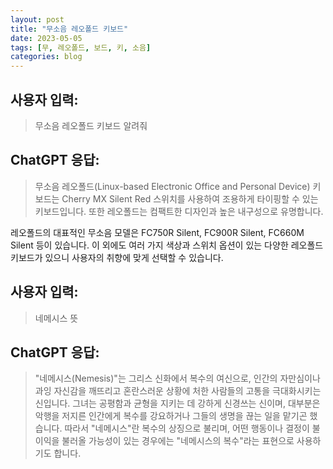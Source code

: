 ```yaml
---
layout: post
title: "무소음 레오폴드 키보드"
date: 2023-05-05
tags: [무, 레오폴드, 보드, 키, 소음]
categories: blog
---
```


## 사용자 입력:
> 무소음 레오폴드 키보드 알려줘

## ChatGPT 응답:
> 무소음 레오폴드(Linux-based Electronic Office and Personal Device) 키보드는 Cherry MX Silent Red 스위치를 사용하여 조용하게 타이핑할 수 있는 키보드입니다. 또한 레오폴드는 컴팩트한 디자인과 높은 내구성으로 유명합니다.

레오폴드의 대표적인 무소음 모델은 FC750R Silent, FC900R Silent, FC660M Silent 등이 있습니다. 이 외에도 여러 가지 색상과 스위치 옵션이 있는 다양한 레오폴드 키보드가 있으니 사용자의 취향에 맞게 선택할 수 있습니다.

## 사용자 입력:
> 네메시스 뜻

## ChatGPT 응답:
> "네메시스(Nemesis)"는 그리스 신화에서 복수의 여신으로, 인간의 자만심이나 과잉 자신감을 깨뜨리고 혼란스러운 상황에 처한 사람들의 고통을 극대화시키는 신입니다. 그녀는 공평함과 균형을 지키는 데 강하게 신경쓰는 신이며, 대부분은 악행을 저지른 인간에게 복수를 강요하거나 그들의 생명을 끊는 일을 맡기곤 했습니다. 따라서 "네메시스"란 복수의 상징으로 불리며, 어떤 행동이나 결정이 불이익을 불러올 가능성이 있는 경우에는 "네메시스의 복수"라는 표현으로 사용하기도 합니다.

